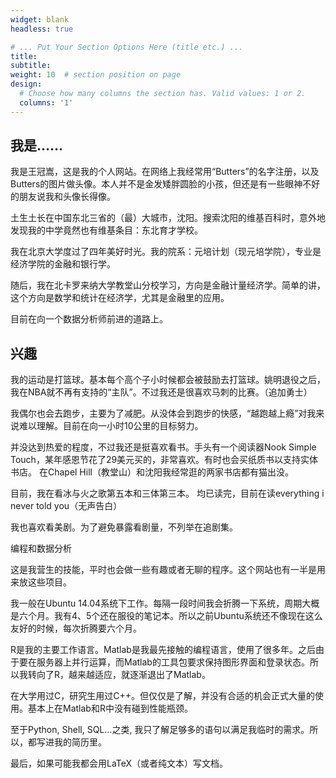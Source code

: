```yaml
---
widget: blank
headless: true

# ... Put Your Section Options Here (title etc.) ...
title: 
subtitle:
weight: 10  # section position on page
design:
  # Choose how many columns the section has. Valid values: 1 or 2.
  columns: '1'
---
```

## 我是……

我是王冠嵩，这是我的个人网站。在网络上我经常用“Butters”的名字注册，以及Butters的图片做头像。本人并不是金发矮胖圆脸的小孩，但还是有一些眼神不好的朋友说我和头像长得像。

土生土长在中国东北三省的（最）大城市，沈阳。搜索沈阳的维基百科时，意外地发现我的中学竟然也有维基条目：东北育才学校。

我在北京大学度过了四年美好时光。我的院系：元培计划（现元培学院），专业是经济学院的金融和银行学。

随后，我在北卡罗来纳大学教堂山分校学习，方向是金融计量经济学。简单的讲，这个方向是数学和统计在经济学，尤其是金融里的应用。

目前在向一个数据分析师前进的道路上。

## 兴趣

我的运动是打篮球。基本每个高个子小时候都会被鼓励去打篮球。姚明退役之后，我在NBA就不再有支持的“主队”。不过我还是很喜欢马刺的比赛。（追加勇士）

我偶尔也会去跑步，主要为了减肥。从没体会到跑步的快感，“越跑越上瘾”对我来说难以理解。目前在向一小时10公里的目标努力。

并没达到热爱的程度，不过我还是挺喜欢看书。手头有一个阅读器Nook Simple Touch，某年感恩节花了29美元买的，非常喜欢。有时也会买纸质书以支持实体书店。 在Chapel Hill（教堂山）和沈阳我经常逛的两家书店都有猫出没。

目前，我在看冰与火之歌第五本和三体第三本。
均已读完，目前在读everything i never told you（无声告白）

我也喜欢看美剧。为了避免暴露看剧量，不列举在追剧集。


编程和数据分析

这是我营生的技能，平时也会做一些有趣或者无聊的程序。这个网站也有一半是用来放这些项目。

我一般在Ubuntu 14.04系统下工作。每隔一段时间我会折腾一下系统，周期大概是六个月。我有4、5个还在服役的笔记本。所以之前Ubuntu系统还不像现在这么友好的时候，每次折腾要六个月。

R是我的主要工作语言。Matlab是我最先接触的编程语言，使用了很多年。之后由于要在服务器上并行运算，而Matlab的工具包要求保持图形界面和登录状态。所以我转向了R，越来越适应，就逐渐退出了Matlab。

在大学用过C，研究生用过C++。但仅仅是了解，并没有合适的机会正式大量的使用。基本上在Matlab和R中没有碰到性能瓶颈。

至于Python, Shell, SQL…之类, 我只了解足够多的语句以满足我临时的需求。所以，都写进我的简历里。

最后，如果可能我都会用LaTeX（或者纯文本）写文档。